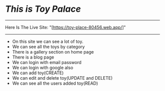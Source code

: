 # *This is Toy Palace*
---

Here Is The Live Site: 
"[https://toy-place-80456.web.app/]"

---
* On this site we can see a lot of toy.
* We can see all the toys by category
* There is a gallery section on home page
* There is a blog page 
* We can login with email password 
* We can login with google also
* We can add toy(CREATE)
* We can edit and delete toy(UPDATE and DELETE)
* We can see all the users added toy(READ)